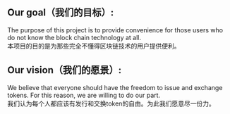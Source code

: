 ## Our goal（我们的目标）:

The purpose of this project is to provide convenience for those users who do not know the block chain technology at all.  
本项目的目的是为那些完全不懂得区块链技术的用户提供便利。

## Our vision（我们的愿景）:

We believe that everyone should have the freedom to issue and exchange tokens. For this reason, we are willing to do our part.  
我们认为每个人都应该有发行和交换token的自由。为此我们愿意尽一份力。
